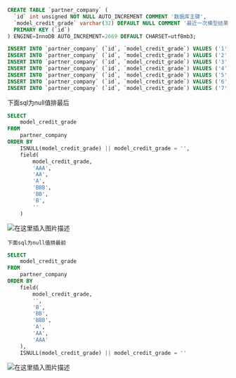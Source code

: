 ```sql
CREATE TABLE `partner_company` (
  `id` int unsigned NOT NULL AUTO_INCREMENT COMMENT '数据库主键',
  `model_credit_grade` varchar(32) DEFAULT NULL COMMENT '最近一次模型结果信用评级',
  PRIMARY KEY (`id`)
) ENGINE=InnoDB AUTO_INCREMENT=2669 DEFAULT CHARSET=utf8mb3;
```
```sql
INSERT INTO `partner_company` (`id`, `model_credit_grade`) VALUES ('1', 'AAA');
INSERT INTO `partner_company` (`id`, `model_credit_grade`) VALUES ('2', 'AA');
INSERT INTO `partner_company` (`id`, `model_credit_grade`) VALUES ('3', 'A');
INSERT INTO `partner_company` (`id`, `model_credit_grade`) VALUES ('4', 'BBB');
INSERT INTO `partner_company` (`id`, `model_credit_grade`) VALUES ('5', 'BB');
INSERT INTO `partner_company` (`id`, `model_credit_grade`) VALUES ('6', 'B');
INSERT INTO `partner_company` (`id`, `model_credit_grade`) VALUES ('7', NULL);
```
下面sql为null值排最后



```sql
SELECT
	model_credit_grade
FROM
	partner_company
ORDER BY
	ISNULL(model_credit_grade) || model_credit_grade = '',
	field(
		model_credit_grade,
		'AAA',
		'AA',
		'A',
		'BBB',
		'BB',
		'B',
		''
	)
```
![在这里插入图片描述](https://img-blog.csdnimg.cn/70b4603a5d63459091cb27a51b29d470.png)


	下面sql为null值排最前

```sql
SELECT
	model_credit_grade
FROM
	partner_company
ORDER BY
	field(
		model_credit_grade,
		'',
		'B',
		'BB',
		'BBB',
		'A',
		'AA',
		'AAA'
	),
	ISNULL(model_credit_grade) || model_credit_grade = ''
```




![在这里插入图片描述](https://img-blog.csdnimg.cn/6be349d2deac436d87c5108608d30179.png)